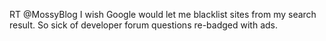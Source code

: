 <!--
id: 1539290361
link: http://kevinisom.info/post/1539290361/rt-mossyblog-i-wish-google-would-let-me-blacklist
slug: rt-mossyblog-i-wish-google-would-let-me-blacklist
date: Thu Nov 11 2010 16:02:11 GMT+1300 (NZDT)
raw: {"blog_name":"kevinisom","id":1539290361,"post_url":"http://kevinisom.info/post/1539290361/rt-mossyblog-i-wish-google-would-let-me-blacklist","slug":"rt-mossyblog-i-wish-google-would-let-me-blacklist","type":"text","date":"2010-11-11 03:02:11 GMT","timestamp":1289444531,"state":"published","format":"html","reblog_key":"bdIPzMBa","tags":[],"short_url":"http://tmblr.co/Zw68Yy1RlxJv","highlighted":[],"feed_item":"http://twitter.com/kev_nz/statuses/2498554434158592","from_feed_id":"650289","note_count":0,"title":null,"body":"<p>RT @MossyBlog I wish Google would let me blacklist sites from my search result. So sick of developer forum questions re-badged with ads.</p>"}
publish: 2010-11-011
tags: 
title: null
-->


RT @MossyBlog I wish Google would let me blacklist sites from my search
result. So sick of developer forum questions re-badged with ads.


